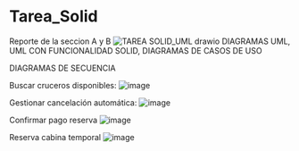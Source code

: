 # Tarea_Solid

Reporte de la seccion A y B
![TAREA SOLID_UML drawio](https://github.com/user-attachments/assets/d1b028de-cc8f-4a64-9634-b06b149e4991)
DIAGRAMAS UML, UML CON FUNCIONALIDAD SOLID, DIAGRAMAS DE CASOS DE USO

DIAGRAMAS DE SECUENCIA

Buscar cruceros disponibles:
![image](https://github.com/user-attachments/assets/da689594-10eb-43fa-b544-7f97a030b0a5)

Gestionar cancelación automática:
![image](https://github.com/user-attachments/assets/df36d95d-85ec-4c89-afb1-10f8748a3b38)

Confirmar pago reserva
![image](https://github.com/user-attachments/assets/2cad2684-c025-4ef7-ac3f-c443d36f77ff)

Reserva cabina temporal
![image](https://github.com/user-attachments/assets/65ad3a8a-171c-447c-a10c-a94cb2e49954)

